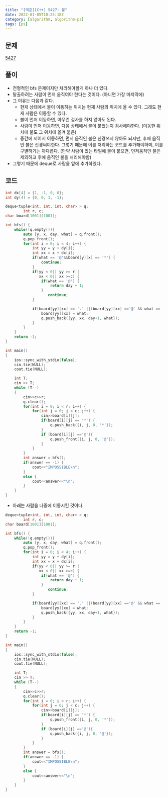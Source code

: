 ```yaml
---
title: "[백준][C++] 5427: 불"
date: 2022-01-05T10:25:18Z
category: [algorithm, algorithm-ps]
tags: [ps]
---
```


## **문제**

[5427](https://www.acmicpc.net/problem/5427)

## **풀이**

- 전형적인 bfs 문제이지만 처리해야할게 하나 더 있다.
- 탈출하려는 사람이 먼저 움직여야 한다는 것이다. (아니면 가장 마지막에)
- 그 이유는 다음과 같다.
  - 현재 상태에서 불이 이동하는 위치는 현재 사람의 위치에 올 수 있다. 그래도 현재 사람은 이동할 수 있다.
  - 불이 먼저 이동하면, 아무런 검사를 하지 않아도 된다.
  - 사람이 먼저 이동하면, 다음 상태에서 불이 붙었는지 검사해야한다. (이동한 위치에 불도 그 위치에 옮겨 붙음)
  - 중간에 끼어서 이동하면, 먼저 움직인 불은 신경쓰지 않아도 되지만, 후에 움직인 불은 신경써야한다. 그렇기 때문에 이를 처리하는 코드를 추가해야하며, 이를 구별하기는 까다롭다. (만약 사람이 있는 타일에 불이 붙으면, 먼저움직인 불은 제외하고 후에 움직인 불을 처리해야함)
- 그렇기 때문에 deque로 사람을 앞에 추가하였다.

## **코드**

```cpp
int dx[4] = {1, -1, 0, 0};
int dy[4] = {0, 0, 1, -1};

deque<tuple<int, int, int, char> > q;
        int r, c;
char board[1001][1001];

int bfs() {
    while(!q.empty()){
        auto [y, x, day, what] = q.front();
        q.pop_front();
        for(int i = 0; i < 4; i++) {
            int yy = y + dy[i];
            int xx = x + dx[i];
            if(what == '@'&&board[y][x] == '*') {
                continue;
            }
            if(yy < 0|| yy >= r||
               xx < 0|| xx >=c) {
                if(what == '@') {
                    return day + 1;
                }
                   continue;
            }

            if(board[yy][xx] == '.' ||(board[yy][xx] =='@' && what == '*')) {
                board[yy][xx] = what;
                q.push_back({yy, xx, day+1, what});
            }
        }
    }
    return -1;
}

int main()
{
    ios::sync_with_stdio(false);
    cin.tie(NULL);
    cout.tie(NULL);

    int T;
    cin >> T;
    while (T--)
    {
        cin>>c>>r;
        q.clear();
        for(int i = 0; i < r; i++) {
            for(int j = 0; j < c; j++) {
                cin>>board[i][j];
                if(board[i][j] == '*') {
                    q.push_back({i, j, 0, '*'});
                }
                if (board[i][j] =='@'){
                    q.push_front({i, j, 0, '@'});
                }
            }
        }
        int answer = bfs();
        if(answer == -1) {
            cout<<"IMPOSSIBLE\n";
        }
        else {
            cout<<answer<<"\n";
        }
    }
}
```

- 아래는 사람을 나중에 이동시킨 것이다.

```cpp
deque<tuple<int, int, int, char> > q;
        int r, c;
char board[1001][1001];

int bfs() {
    while(!q.empty()){
        auto [y, x, day, what] = q.front();
        q.pop_front();
        for(int i = 0; i < 4; i++) {
            int yy = y + dy[i];
            int xx = x + dx[i];
            if(yy < 0|| yy >= r||
               xx < 0|| xx >=c) {
                if(what == '@') {
                    return day + 1;
                }
                   continue;
            }

            if(board[yy][xx] == '.' ||(board[yy][xx] =='@' && what == '*')) {
                board[yy][xx] = what;
                q.push_back({yy, xx, day+1, what});
            }
        }
    }
    return -1;
}

int main()
{
    ios::sync_with_stdio(false);
    cin.tie(NULL);
    cout.tie(NULL);

    int T;
    cin >> T;
    while (T--)
    {
        cin>>c>>r;
        q.clear();
        for(int i = 0; i < r; i++) {
            for(int j = 0; j < c; j++) {
                cin>>board[i][j];
                if(board[i][j] == '*') {
                    q.push_front({i, j, 0, '*'});
                }
                if (board[i][j] =='@'){
                    q.push_back({i, j, 0, '@'});
                }
            }
        }
        int answer = bfs();
        if(answer == -1) {
            cout<<"IMPOSSIBLE\n";
        }
        else {
            cout<<answer<<"\n";
        }
    }
}
```
